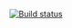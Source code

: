 [![Build status](https://ci.appveyor.com/api/projects/status/h47jhsx48hl2ocss/branch/master?svg=true)](https://ci.appveyor.com/project/leyli05/webcard/branch/master)
